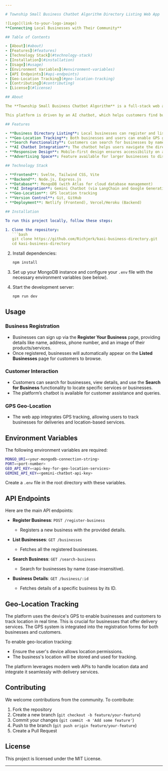 ```yaml
---

# Township Small Business Chatbot Algorithm Directory Listing Web App

![Logo](link-to-your-logo-image)  
**Connecting Local Businesses with Their Community**

## Table of Contents

- [About](#about)
- [Features](#features)
- [Technology Stack](#technology-stack)
- [Installation](#installation)
- [Usage](#usage)
- [Environment Variables](#environment-variables)
- [API Endpoints](#api-endpoints)
- [Geo-Location Tracking](#geo-location-tracking)
- [Contributing](#contributing)
- [License](#license)

## About

The **Township Small Business Chatbot Algorithm** is a full-stack web application designed to empower township businesses by connecting them with customers in their local community. The platform allows businesses to register, list their products and services, and be discovered by customers. Customers can search for businesses, request services, and use geo-location tracking for seamless delivery.

This platform is driven by an AI chatbot, which helps customers find businesses quickly, make inquiries, and order services, all while tracking locations in real-time.

## Features

- **Business Directory Listing**: Local businesses can register and list their products/services with details like business name, description, contact information, and images.
- **Geo-Location Tracking**: Both businesses and users can enable GPS geo-tracking for delivery and location-based service requests.
- **Search Functionality**: Customers can search for businesses by name or category.
- **AI Chatbot Integration**: The chatbot helps users navigate the directory, find businesses, and get instant responses to queries.
- **Responsive Design**: Mobile-first design ensures accessibility on any device.
- **Advertising Space**: Feature available for larger businesses to display advertisements.

## Technology Stack

- **Frontend**: Svelte, Tailwind CSS, Vite
- **Backend**: Node.js, Express.js
- **Database**: MongoDB (with Atlas for cloud database management)
- **AI Integration**: Gemini Chatbot (via LangChain and Google Generative AI)
- **Geo-Location**: GPS location tracking
- **Version Control**: Git, GitHub
- **Deployment**: Netlify (Frontend), Vercel/Heroku (Backend)

## Installation

To run this project locally, follow these steps:

1. Clone the repository:
   ```bash
   git clone https://github.com/Richjerk/kasi-business-directory.git
   cd kasi-business-directory
   ```

2. Install dependencies:
   ```bash
   npm install
   ```

3. Set up your MongoDB instance and configure your `.env` file with the necessary environment variables (see below).

4. Start the development server:
   ```bash
   npm run dev
   ```

## Usage

### Business Registration
- Businesses can sign up via the **Register Your Business** page, providing details like name, address, phone number, and an image of their products/services.
- Once registered, businesses will automatically appear on the **Listed Businesses** page for customers to browse.

### Customer Interaction
- Customers can search for businesses, view details, and use the **Search for Business** functionality to locate specific services or businesses.
- The platform’s chatbot is available for customer assistance and queries.

### GPS Geo-Location
- The web app integrates GPS tracking, allowing users to track businesses for deliveries and location-based services.

## Environment Variables

The following environment variables are required:

```bash
MONGO_URI=<your-mongodb-connection-string>
PORT=<port-number>
GEO_API_KEY=<api-key-for-geo-location-services>
GEMINI_API_KEY=<gemini-chatbot-api-key>
```

Create a `.env` file in the root directory with these variables.

## API Endpoints

Here are the main API endpoints:

- **Register Business**: `POST /register-business`
  - Registers a new business with the provided details.
  
- **List Businesses**: `GET /businesses`
  - Fetches all the registered businesses.
  
- **Search Business**: `GET /search-business`
  - Search for businesses by name (case-insensitive).
  
- **Business Details**: `GET /business/:id`
  - Fetches details of a specific business by its ID.

## Geo-Location Tracking

The platform uses the device's GPS to enable businesses and customers to track location in real time. This is crucial for businesses that offer delivery services. The GPS system is integrated into the registration forms for both businesses and customers.

To enable geo-location tracking:

- Ensure the user's device allows location permissions.
- The business's location will be stored and used for tracking.
  
The platform leverages modern web APIs to handle location data and integrate it seamlessly with delivery services.

## Contributing

We welcome contributions from the community. To contribute:

1. Fork the repository
2. Create a new branch (`git checkout -b feature/your-feature`)
3. Commit your changes (`git commit -m 'Add some feature'`)
4. Push to the branch (`git push origin feature/your-feature`)
5. Create a Pull Request

## License

This project is licensed under the MIT License.

---
```


